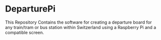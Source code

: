 # DeparturePi
This Repository Contains the software for creating a departure board for any train/tram or bus station within Switzerland using a Raspberry Pi and a compatible screen.
